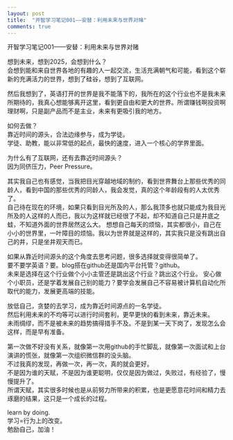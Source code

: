 ```yaml
---
layout: post
title:  "开智学习笔记001——安替：利用未来与世界对赌"
comments: true
---
```

开智学习笔记001——安替：利用未来与世界对赌

想到未来，想到2025，会想到什么？  
会想到能和来自世界各地的有趣的人一起交流，生活充满朝气和可能，看到这个崭新的充满活力的世界，想到了硅谷，想到了互联网。

然后我想到了，英语打开的世界是我不能落下的，我所在的这个行业也不是我未来所期待的，我真心想能够离开这里，看到更自由和更大的世界。所谓赚钱啊投资啊理财啊，只是副产品而不是主业，未来有更吸引我的地方。

如何去做？  
靠近时间的源头，合法边缘参与，成为学徒。  
学徒、助教，能以非常低的起点，最快的速度，进入一个核心的学界里面。

为什么有了互联网，还有去靠近时间源头？  
因为同侪压力，Peer Pressure。  

其实我自己也有感觉，当我把目光穿越地域的制约，看到世界舞台上那些优秀的同龄人，看到中国的那些优秀的同龄人，我会发觉，真的这个年龄段有的人太优秀了。  
自己待在现在的环境，如果只看到目光所及的人，那么我顶多也就只能成为我目光所及的人这样的人而已，我以为这样就已经很了不起，却不知道自己只是井底之蛙，不知道外面的世界居然这么大。
想想自己每天的烦恼，其实都很小，自己在小小的世界里，一叶障目的烦恼。我以为世界就是这样的，其实我只是没有跳出自己的井，只是坐井观天而已。  

如果从靠近时间源头的这个角度去思考问题，很多选择就变得很简单了。  
要不要学英语？要。blog搭在github还是国内平台托管？github。  
未来是选择在这个行业做个小小主管还是跳出这个行业？跳出这个行业。
安心做个小职员，还是学着发展自己别的能力？要学会发展自己不容易被计算机自动化所取代的能力，发展更高端的技能。

放低自己，贪婪的去学习，成为靠近时间源点的一名学徒。  
然后利用未来的不均等可以进行时间套利，更早更快的看到未来，靠近未来。  
未雨绸缪，而不是被未来的趋势搞得措手不及。不是到某一天下岗了，发现怎么会这样，而是早有准备。

第一次做不好没有关系，就像第一次用github的手忙脚乱，就像第一次面试和上台演讲的慌张，就像第一次组织微信群的没头脑。  
不过我真的发现，再做一次，再一次，真的就会更好。  
不是因为谁的天赋，不是因为谁更聪明，仅仅是因为做过，失败过，有经验了，慢慢提升了。  
所谓天赋，其实很多时候也是从前努力所带来的积累，也是更愿意花时间和精力去琢磨的结果，这只是一个成长的过程。

learn by doing.  
学习=行为上的改变。  
勉励自己，加油！